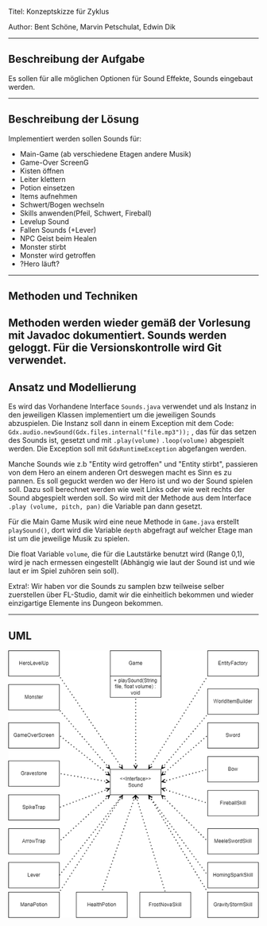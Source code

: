Titel: Konzeptskizze für Zyklus

Author: Bent Schöne, Marvin Petschulat, Edwin Dik

---
## Beschreibung der Aufgabe

Es sollen für alle möglichen Optionen für Sound Effekte, Sounds eingebaut werden.


---

## Beschreibung der Lösung

Implementiert werden sollen Sounds für:
- Main-Game (ab verschiedene Etagen andere Musik)
- Game-Over ScreenG
- Kisten öffnen
- Leiter klettern
- Potion einsetzen
- Items aufnehmen
- Schwert/Bogen wechseln
- Skills anwenden(Pfeil, Schwert, Fireball)
- Levelup Sound
- Fallen Sounds (+Lever)
- NPC Geist beim Healen
- Monster stirbt
- Monster wird getroffen
- ?Hero läuft?




---

## Methoden und Techniken

Methoden werden wieder gemäß der Vorlesung mit Javadoc dokumentiert.
Sounds werden geloggt.
Für die Versionskontrolle wird Git verwendet.
---

## Ansatz und Modellierung

Es wird das Vorhandene Interface `Sounds.java` verwendet
und als Instanz in den jeweiligen Klassen implementiert um die jeweiligen Sounds abzuspielen.
Die Instanz soll dann in einem Exception mit dem Code: `Gdx.audio.newSound(Gdx.files.internal("file.mp3"));` , das für das setzen des Sounds ist,
gesetzt und mit `.play(volume)` `.loop(volume)` abgespielt werden.
Die Exception soll mit `GdxRuntimeException` abgefangen werden.

Manche Sounds wie z.b "Entity wird getroffen" und "Entity stirbt", passieren von dem Hero an einem anderen Ort deswegen macht es Sinn es zu pannen.
Es soll geguckt werden wo der Hero ist und wo der Sound spielen soll. Dazu soll berechnet werden wie weit Links oder wie weit rechts der Sound abgespielt werden soll.
So wird mit der Methode aus dem Interface `.play (volume, pitch, pan)` die Variable pan dann gesetzt.

Für die Main Game Musik wird eine neue Methode in `Game.java` erstellt `playSound()`, dort wird die Variable `depth` abgefragt auf welcher Etage man ist um die jeweilige Musik zu spielen.

Die float Variable `volume`, die für die Lautstärke benutzt wird (Range 0,1),
wird je nach ermessen eingestellt (Abhängig wie laut der Sound ist und wie laut er im Spiel zuhören sein soll).


Extra!: Wir haben vor die Sounds zu samplen bzw teilweise selber zuerstellen über FL-Studio,
damit wir die einheitlich bekommen und wieder einzigartige Elemente ins Dungeon bekommen.




---

## UML

![Sound2.png](Sound2.png)
